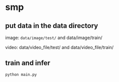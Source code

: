 # smp

## put data in the data directory
image: `data/image/test/` and data/image/train/

video: data/video_file/test/ and data/video_file/train/

## train and infer
```shell
python main.py
```
